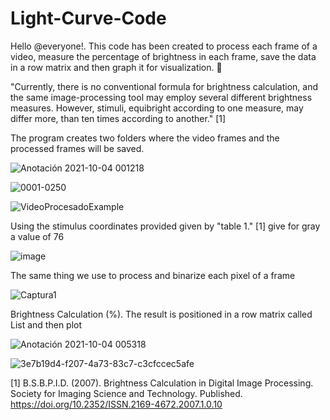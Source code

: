 # Light-Curve-Code

Hello @everyone!. This code has been created to process each frame of a video, measure the percentage of brightness in each frame, save the data in a row matrix and then graph it for visualization. 🚀

"Currently, there is no conventional formula for brightness calculation, and the same image-processing tool may employ several different brightness measures. However, stimuli, equibright according to one measure, may differ more, than ten times according to another." [1]

The program creates two folders where the video frames and the processed frames will be saved.

![Anotación 2021-10-04 001218](https://user-images.githubusercontent.com/91811505/135797732-3b0ea227-2796-4c24-b108-fdb1a254c47d.png)

![0001-0250](https://user-images.githubusercontent.com/91811505/135795350-f07361e1-37f4-49cf-8348-0515b8caed09.gif)

![VideoProcesadoExample](https://user-images.githubusercontent.com/91811505/135795564-b11709f7-1064-4ccd-b5ab-654a4642fd02.gif)

Using the stimulus coordinates provided given by "table 1." [1] give for gray a value of 76

![image](https://user-images.githubusercontent.com/91811505/135797886-754d051f-f2c0-4cc6-afc9-d82b40cbe9e4.png)

The same thing we use to process and binarize each pixel of a frame

![Captura1](https://user-images.githubusercontent.com/91811505/135798508-b61bb835-1865-47b6-8377-6e806ec8a10f.PNG)

Brightness Calculation (%). The result is positioned in a row matrix called List and then plot 

![Anotación 2021-10-04 005318](https://user-images.githubusercontent.com/91811505/135800940-bd26aed1-226e-465d-95be-82151ad57280.png)

![3e7b19d4-f207-4a73-83c7-c3cfccec5afe](https://user-images.githubusercontent.com/91811505/135795703-83dfda36-e77f-4a89-945b-69372020a884.png)


[1] B.S.B.P.I.D. (2007). Brightness Calculation in Digital Image Processing. Society for Imaging Science and Technology. Published. https://doi.org/10.2352/ISSN.2169-4672.2007.1.0.10
